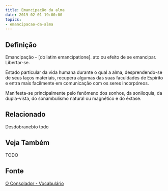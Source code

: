 ```yaml
---
title: Emancipação da alma
date: 2019-02-01 19:00:00
topics:
- emancipacao-da-alma
---
```


## Definição
Emancipação - [do latim emancipatione]. ato ou efeito de se emancipar. Libertar-se.

Estado particular da vida humana durante o qual a alma, desprendendo-se de seus
laços materiais, recupera algumas das suas faculdades de Espírito e entra mais
facilmente em comunicação com os seres incorpóreos.  

Manifesta-se principalmente pelo fenômeno dos sonhos, da soniloquia,
da dupla-vista, do sonambulismo natural ou magnético e do êxtase.

## Relacionado
Desdobranebto
todo

## Veja Também
TODO

## Fonte
[O Consolador - Vocabulário](http://www.oconsolador.com.br/linkfixo/vocabulario/principal.html)


